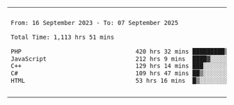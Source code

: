 

<table border="0">
 <tr>
  <td>
  
 
 <!--START_SECTION:waka-->

```txt
From: 16 September 2023 - To: 07 September 2025

Total Time: 1,113 hrs 51 mins

PHP                                420 hrs 32 mins █████████▒░░░░░░░░░░░░░░░   37.35 %
JavaScript                         212 hrs 9 mins  ████▓░░░░░░░░░░░░░░░░░░░░   18.84 %
C++                                129 hrs 14 mins ███░░░░░░░░░░░░░░░░░░░░░░   11.48 %
C#                                 109 hrs 47 mins ██▒░░░░░░░░░░░░░░░░░░░░░░   09.75 %
HTML                               53 hrs 16 mins  █▒░░░░░░░░░░░░░░░░░░░░░░░   04.73 %
```

<!--END_SECTION:waka-->
  </td>
    <td>
   <div align="start">
        <a href="https://open.spotify.com/user/dxso20he52f5d4ti73duavf95">
        <img width="200px" src="https://spotify-github-profile.kittinanx.com/api/view.svg?uid=dxso20he52f5d4ti73duavf95&cover_image=true&theme=default&show_offline=false&background_color=121212&interchange=false" alt="Spotify Now Playing">
    </a>
</div> 

  </td>
 </tr>

</table>

